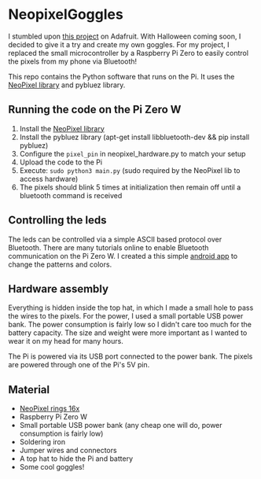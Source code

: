 # NeopixelGoggles

I stumbled upon [this project](https://learn.adafruit.com/kaleidoscope-eyes-neopixel-led-goggles-trinket-gemma) on Adafruit. With Halloween coming soon, I decided to give it a try and create my own goggles. For my project, I replaced the small microcontroller by a Raspberry Pi Zero to easily control the pixels from my phone via Bluetooth!

This repo contains the Python software that runs on the Pi. It uses the [NeoPixel library](https://learn.adafruit.com/adafruit-neopixel-uberguide/python-circuitpython#python-installation-of-neopixel-library-17-9) and pybluez library.

## Running the code on the Pi Zero W
1. Install the [NeoPixel library](https://learn.adafruit.com/adafruit-neopixel-uberguide/python-circuitpython#python-installation-of-neopixel-library-17-9)
1. Install the pybluez library (apt-get install libbluetooth-dev && pip install pybluez)
1. Configure the `pixel_pin` in neopixel_hardware.py to match your setup
1. Upload the code to the Pi
1. Execute: `sudo python3 main.py` (sudo required by the NeoPixel lib to access hardware)
1. The pixels should blink 5 times at initialization then remain off until a bluetooth command is received

## Controlling the leds
The leds can be controlled via a simple ASCII based protocol over Bluetooth. There are many tutorials online to enable Bluetooth communication on the Pi Zero W. I created a this simple [android app](https://github.com/frlebc/LedControlApp) to change the patterns and colors.

## Hardware assembly
Everything is hidden inside the top hat, in which I made a small hole to pass the wires to the pixels. For the power, I used a small portable USB power bank. The power consumption is fairly low so I didn't care too much for the battery capacity. The size and weight were more important as I wanted to wear it on my head for many hours.

The Pi is powered via its USB port connected to the power bank. The pixels are powered through one of the Pi's 5V pin.

## Material
- [NeoPixel rings 16x](https://www.adafruit.com/product/1463)
- Raspberry Pi Zero W
- Small portable USB power bank (any cheap one will do, power consumption is fairly low)
- Soldering iron
- Jumper wires and connectors
- A top hat to hide the Pi and battery
- Some cool goggles!
